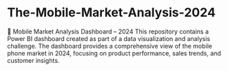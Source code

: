 # The-Mobile-Market-Analysis-2024
📱 Mobile Market Analysis Dashboard – 2024 This repository contains a Power BI dashboard created as part of a data visualization and analysis challenge. The dashboard provides a comprehensive view of the mobile phone market in 2024, focusing on product performance, sales trends, and customer insights.
